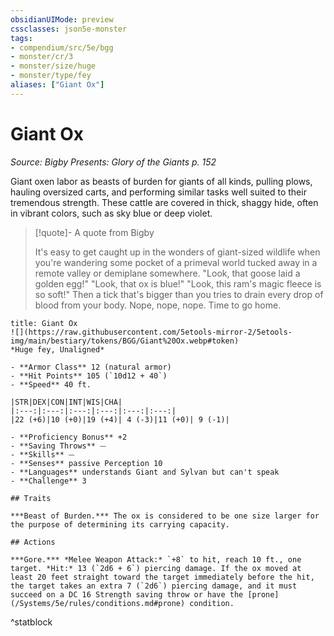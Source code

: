 ```yaml
---
obsidianUIMode: preview
cssclasses: json5e-monster
tags:
- compendium/src/5e/bgg
- monster/cr/3
- monster/size/huge
- monster/type/fey
aliases: ["Giant Ox"]
---
```

# Giant Ox
*Source: Bigby Presents: Glory of the Giants p. 152*  

Giant oxen labor as beasts of burden for giants of all kinds, pulling plows, hauling oversized carts, and performing similar tasks well suited to their tremendous strength. These cattle are covered in thick, shaggy hide, often in vibrant colors, such as sky blue or deep violet.

> [!quote]- A quote from Bigby  
> 
> It's easy to get caught up in the wonders of giant-sized wildlife when you're wandering some pocket of a primeval world tucked away in a remote valley or demiplane somewhere. "Look, that goose laid a golden egg!" "Look, that ox is blue!" "Look, this ram's magic fleece is so soft!" Then a tick that's bigger than you tries to drain every drop of blood from your body. Nope, nope, nope. Time to go home.


```ad-statblock
title: Giant Ox
![](https://raw.githubusercontent.com/5etools-mirror-2/5etools-img/main/bestiary/tokens/BGG/Giant%20Ox.webp#token)
*Huge fey, Unaligned*

- **Armor Class** 12 (natural armor)
- **Hit Points** 105 (`10d12 + 40`)
- **Speed** 40 ft.

|STR|DEX|CON|INT|WIS|CHA|
|:---:|:---:|:---:|:---:|:---:|:---:|
|22 (+6)|10 (+0)|19 (+4)| 4 (-3)|11 (+0)| 9 (-1)|

- **Proficiency Bonus** +2
- **Saving Throws** ⏤
- **Skills** ⏤
- **Senses** passive Perception 10
- **Languages** understands Giant and Sylvan but can't speak
- **Challenge** 3

## Traits

***Beast of Burden.*** The ox is considered to be one size larger for the purpose of determining its carrying capacity.

## Actions

***Gore.*** *Melee Weapon Attack:* `+8` to hit, reach 10 ft., one target. *Hit:* 13 (`2d6 + 6`) piercing damage. If the ox moved at least 20 feet straight toward the target immediately before the hit, the target takes an extra 7 (`2d6`) piercing damage, and it must succeed on a DC 16 Strength saving throw or have the [prone](/Systems/5e/rules/conditions.md#prone) condition.
```
^statblock